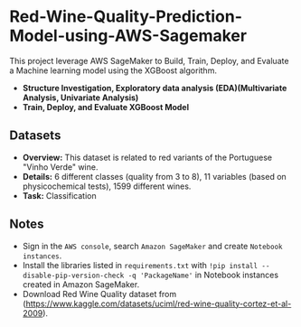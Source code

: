 # Red-Wine-Quality-Prediction-Model-using-AWS-Sagemaker
This project leverage AWS SageMaker to Build, Train, Deploy, and Evaluate a Machine learning model using the XGBoost algorithm.
* **Structure Investigation, Exploratory data analysis (EDA)(Multivariate Analysis, Univariate Analysis)**
* **Train, Deploy, and Evaluate XGBoost Model**

## Datasets
  * **Overview:** This dataset is related to red variants of the Portuguese "Vinho Verde" wine.
  * **Details:** 6 different classes (quality from 3 to 8), 11 variables (based on physicochemical tests), 1599 different wines.
  * **Task:** Classification

## Notes
- Sign in the ```AWS console```, search ```Amazon SageMaker``` and create ```Notebook instances```.
- Install the libraries listed in ```requirements.txt``` with ```!pip install --disable-pip-version-check -q 'PackageName'``` in Notebook instances created in Amazon SageMaker.  
- Download Red Wine Quality dataset from (https://www.kaggle.com/datasets/uciml/red-wine-quality-cortez-et-al-2009).
